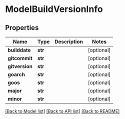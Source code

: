 # ModelBuildVersionInfo

## Properties
Name | Type | Description | Notes
------------ | ------------- | ------------- | -------------
**builddate** | **str** |  | [optional] 
**gitcommit** | **str** |  | [optional] 
**gitversion** | **str** |  | [optional] 
**goarch** | **str** |  | [optional] 
**goos** | **str** |  | [optional] 
**major** | **str** |  | [optional] 
**minor** | **str** |  | [optional] 

[[Back to Model list]](../README.md#documentation-for-models) [[Back to API list]](../README.md#documentation-for-api-endpoints) [[Back to README]](../README.md)

